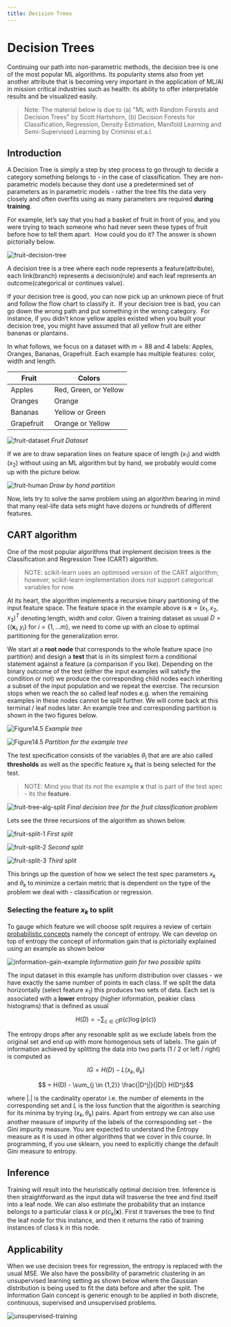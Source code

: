 ```yaml
---
title: Decision Trees
---
```


# Decision Trees

Continuing our path into non-parametric methods, the decision tree is one of the most popular ML algorithms. Its popularity stems also from yet another attribute that is becoming very important in the application of ML/AI in mission critical industries such as health: its ability to offer interpretable results and be visualized easily. 

> Note: The material below is due to (a) "ML with Random Forests and Decision Trees" by Scott Hartshorn, (b) Decision Forests for Classification, Regression, Density Estimation, Manifold Learning and Semi-Supervised Learning by Criminisi et.a.l.

## Introduction
A Decision Tree is simply a step by step process to go through to decide a category something belongs to - in the case of classification. They are non-parametric models because they dont use a predetermined set of parameters as in parametric models - rather the tree fits the data very closely and often overfits using as many parameters are required **during training**. 

For example, let’s say that you had a basket of fruit in front of you, and you were trying to teach someone who had never seen these types of fruit before how to tell them apart.  How could you do it? The answer is shown pictorially below. 

![fruit-decision-tree](images/fruit-decision-tree.png)

A decision tree is a tree where each node represents a feature(attribute), each link(branch) represents a decision(rule) and each leaf represents an outcome(categorical or continues value).

If your decision tree is good, you can now pick up an unknown piece of fruit and follow the flow chart to classify it.  If your decision tree is bad, you can go down the wrong path and put something in the wrong category.  For instance, if you didn’t know yellow apples existed when you built your decision tree, you might have assumed that all yellow fruit are either bananas or plantains.

In what follows, we focus on a dataset with $m=88$ and 4 labels: Apples, Oranges,  Bananas,  Grapefruit. Each example has multiple features: color, width and length. 

| Fruit  | Colors  |
|---|---|
|  Apples |  Red, Green, or Yellow   |
| Oranges  |  Orange |
|  Bananas |  Yellow or Green   |
| Grapefruit  | Orange or Yellow |

![fruit-dataset](images/fruit-dataset.png)
*Fruit Dataset*

If we are to draw separation lines on feature space of length ($x_1$) and width ($x_2$) without using an ML algorithm but by hand, we probably would come up with the picture below.

![fruit-human](images/fruit-split-human.png)
*Draw by hand partition*

Now, lets try to solve the same problem using an algorithm bearing in mind that many real-life data sets might have dozens or hundreds of different features.  


## CART algorithm 
One of the most popular algorithms that implement decision trees is the Classification and Regression Tree (CART) algorithm. 

> NOTE: scikit-learn uses an optimised version of the CART algorithm; however, scikit-learn implementation does not support categorical variables for now.

At its heart, the algorithm implements a recursive binary partitioning of the input feature space. The feature space in the example above is $\mathbf{x} = (x_1, x_2, x_3)^T$ denoting length, width and color. Given a training dataset as usual $D=\{(\mathbf x_i, y_i\}$ for $i=\{1, \dots m\}$, we need to come up with an close to optimal partitioning for the generalization error. 

We start at a **root node** that corresponds to the whole feature space (no partition) and design a **test** that is in its simplest form a conditional statement against a feature (a comparison if you like). Depending on the binary outcome of the test (either the input examples will satisfy the condition or not) we produce the corresponding child nodes each inheriting a subset of the input population and we repeat the exercise. The recursion stops when we reach the so called leaf nodes e.g. when the remaining examples in these nodes cannot be split further. We will come back at this terminal / leaf nodes later. An example tree and corresponding partition is shown in the two figures below.

![Figure14.5](images/Figure14.6.png)
*Example tree*

![Figure14.5](images/Figure14.5.png)
*Partition for the example tree*

The test specification consists of the variables $\theta_i$ that are are also called **thresholds** as well as the specific feature $x_k$ that is being selected for the test. 

> NOTE: Mind you that its not the example $\mathbf x$ that is part of the test spec - its the **feature**.

![fruit-tree-alg-split](images/fruit-tree-alg-split.png)
*Final decision tree for the fruit classification problem*

Lets see the three recursions of the algorithm as shown below. 

![fruit-split-1](images/fruit-split-1.png)
*First split*

![fruit-split-2](images/fruit-split-2.png)
*Second split*

![fruit-split-3](images/fruit-split-3.png)
*Third split*

This brings up the question of how we select the test spec parameters $x_k$ and $\theta_k$ to minimize a certain metric that is dependent on the type of the problem we deal with - classification or regression. 

### Selecting the feature $x_k$ to split
To gauge which feature we will choose split requires a review of certain [probabilistic concepts](/docs/lectures/ml-math/probability) namely the concept of entropy. We can develop on top of entropy the concept of information gain that is pictorially explained using an example as shown below

![information-gain-example](images/information-gain.png)
*Information gain for two possible splits*

The input dataset in this example has uniform distribution over classes - we have exactly the same number  of  points  in  each  class.  If  we  split  the  data  horizontally (select feature $x_1$) this  produces  two  sets  of  data.  Each  set  is  associated with a **lower** entropy (higher information, peakier class histograms) that is defined as usual

$$H(D)   = − \sum_{c \in C} p( c ) \log(p( c ))$$

The entropy drops after any resonable split as we exclude labels from the original set and end up with more homogenous sets of labels. The gain of information achieved by splitting the data into two parts (1 / 2 or left / right) is computed as 

$$IG = H(D) − L(x_k, \theta_k)$$

$$ = H(D) - \sum_{j \in {1,2}} \frac{|D^j|}{|D|} H(D^j)$$

where $|.|$ is the cardinality operator i.e. the number of elements in the corresponding set and $L$ is the loss function that the algorithm is searching for its minima by trying $(x_k, \theta_k)$ pairs. Apart from entropy we can also use another measure of impurity of the labels of the corresponding set - the Gini impurity measure. You are expected to understand the Entropy measure as it is used in other algorithms that we cover in this course. In programming, if you use sklearn, you need to explicitly change the default Gini measure to entropy. 

## Inference
     
Training will result into the heuristically optimal decision tree. Inference is then straightforward as the input data will trasverse the tree and find itself into a leaf node. We can also estimate the probability that an instance belongs to a particular class k or $p(c_k|\mathbf x)$. First it traverses the tree to find the leaf node for this instance, and then it returns the ratio of training instances of class k in this node. 

## Applicability
When we use decision trees for regression, the entropy is replaced with the usual MSE. We also have the possibility of parametric clustering in an unsupervised learning setting as shown below where the Gaussian distribution is being used to fit the data before and after the split. The Information Gain concept is generic enough to be applied in both discrete, continuous, supervised and unsupervised problems. 

![unsupervised-training](images/unsupervised-training.png)
